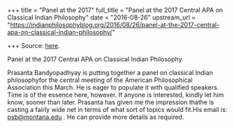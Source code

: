 +++
title = "Panel at the 2017"
full_title = "Panel at the 2017 Central APA on Classical Indian Philosophy"
date = "2016-08-26"
upstream_url = "https://indianphilosophyblog.org/2016/08/26/panel-at-the-2017-central-apa-on-classical-indian-philosophy/"

+++
Source: [here](https://indianphilosophyblog.org/2016/08/26/panel-at-the-2017-central-apa-on-classical-indian-philosophy/).

Panel at the 2017 Central APA on Classical Indian Philosophy

Prasanta Bandyopadhyay is putting together a panel on classical Indian
philosophyfor the central meeting of the American Philosophical
Association this March. He is eager to populate it with qualified
speakers. Time is of the essence here, however. If anyone is interested,
kindly let him know, sooner than later. Prasanta has given me the
impression thathe is casting a fairly wide net in terms of what sort of
topics would fit.His email is: psb@montana.edu . He can provide more
details as required.
